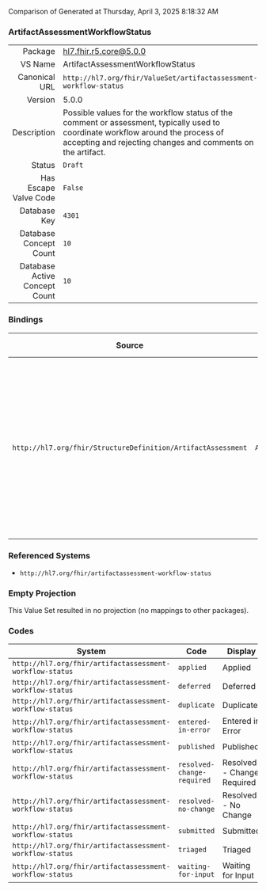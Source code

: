 Comparison of 
Generated at Thursday, April 3, 2025 8:18:32 AM

### ArtifactAssessmentWorkflowStatus

|      |     |
| ---: | --- |
| Package | hl7.fhir.r5.core@5.0.0 |
| VS Name | ArtifactAssessmentWorkflowStatus |
| Canonical URL | `http://hl7.org/fhir/ValueSet/artifactassessment-workflow-status` |
| Version | 5.0.0 |
| Description | Possible values for the workflow status of the comment or assessment, typically used to coordinate workflow around the process of accepting and rejecting changes and comments on the artifact. |
| Status | `Draft` |
| Has Escape Valve Code | `False` |
| Database Key | `4301` |
| Database Concept Count | `10` |
| Database Active Concept Count | `10` |
### Bindings

| Source | Element | Binding | Strength | Element Short |
| ------ | ------- | ------- | -------- | ------------- |
| `http://hl7.org/fhir/StructureDefinition/ArtifactAssessment` | `ArtifactAssessment.workflowStatus` | `http://hl7.org/fhir/ValueSet/artifactassessment-workflow-status\|5.0.0` | `Required` | submitted \| triaged \| waiting-for-input \| resolved-no-change \| resolved-change-required \| deferred \| duplicate \| applied \| published \| entered-in-error |

### Referenced Systems

* `http://hl7.org/fhir/artifactassessment-workflow-status`
### Empty Projection

This Value Set resulted in no projection (no mappings to other packages).

### Codes

| System | Code | Display |
| ------ | ---- | ------- |
| `http://hl7.org/fhir/artifactassessment-workflow-status` | `applied` | Applied |
| `http://hl7.org/fhir/artifactassessment-workflow-status` | `deferred` | Deferred |
| `http://hl7.org/fhir/artifactassessment-workflow-status` | `duplicate` | Duplicate |
| `http://hl7.org/fhir/artifactassessment-workflow-status` | `entered-in-error` | Entered in Error |
| `http://hl7.org/fhir/artifactassessment-workflow-status` | `published` | Published |
| `http://hl7.org/fhir/artifactassessment-workflow-status` | `resolved-change-required` | Resolved - Change Required |
| `http://hl7.org/fhir/artifactassessment-workflow-status` | `resolved-no-change` | Resolved - No Change |
| `http://hl7.org/fhir/artifactassessment-workflow-status` | `submitted` | Submitted |
| `http://hl7.org/fhir/artifactassessment-workflow-status` | `triaged` | Triaged |
| `http://hl7.org/fhir/artifactassessment-workflow-status` | `waiting-for-input` | Waiting for Input |
